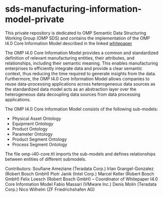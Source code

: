 # sds-manufacturing-information-model-private
This private repository is dedicated to OMP Semantic Data Structuring Working Group (OMP SDS)
and contains the implementation of the OMP I4.0 Core Information Model described in the linked [whitepaper](https://open-manufacturing.org/wp-content/uploads/sites/101/2022/05/OMP-SDS-Whitepaper_I4.0_Core_Information_Model.pdf)

The OMP I4.0 Core Information Model provides a common and standardized definition of relevant manufacturing entities, their attributes, and relationships, including their semantic meaning. This enables manufacturing enterprises to efficiently integrate data and provide a clear semantic context, thus reducing the time required to generate insights from the data. Furthermore, the OMP I4.0 Core Information Model allows companies to reuse data-processing applications across heterogeneous data sources as the standardized data model acts as an abstraction layer over the heterogeneous data decoupling data sources from data processing applications.

The OMP I4.0 Core Information Model consists of the following sub-models:
- Physical Asset Ontology
- Equipment Ontology
- Product Ontology
- Parameter Ontology
- Product Segment Ontology
- Process Segment Ontology

The file omp-i40-core.ttl imports the sub-models and defines relationships between entities of different submodels. 

Contributors:
Soufiane Ameziane (Teradata Corp.)
Irlan Grangel-Gonzalez (Robert Bosch GmbH)
Piotr Janik (Intel Corp.)
Marcel Keller (Robert Bosch GmbH)
Felix Loesch (Robert Bosch GmbH) – Coordinator of Whitepaper I4.0 Core Information Model
Fabio Massari (VMware Inc.)
Denis Molin (Teradata Corp.)
Nico Wilhelm (ZF Friedrichshafen AG)
